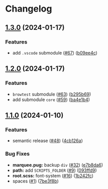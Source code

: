 # Changelog

## [1.3.0](https://github.com/archoleat/archoleat-builder/compare/v1.2.0...v1.3.0) (2024-01-17)


### Features

* add `.vscode` submodule ([#67](https://github.com/archoleat/archoleat-builder/issues/67)) ([b09ee4c](https://github.com/archoleat/archoleat-builder/commit/b09ee4cebe37e4f07e4fcc1a6d9758ff08cb8957))

## [1.2.0](https://github.com/archoleat/archoleat-builder/compare/v1.1.0...v1.2.0) (2024-01-17)


### Features

* `browtest` submodule ([#63](https://github.com/archoleat/archoleat-builder/issues/63)) ([b295b69](https://github.com/archoleat/archoleat-builder/commit/b295b694a618bf6ea4c280baf80f02b9d8298bd0))
* add submodule `core` ([#59](https://github.com/archoleat/archoleat-builder/issues/59)) ([ba4e1b4](https://github.com/archoleat/archoleat-builder/commit/ba4e1b45858f6e0dbb485f65620feb3506b71559))

## [1.1.0](https://github.com/archoleat/archoleat-builder/compare/v1.0.0...v1.1.0) (2024-01-10)


### Features

* semantic release ([#48](https://github.com/archoleat/archoleat-builder/issues/48)) ([4cb126a](https://github.com/archoleat/archoleat-builder/commit/4cb126a949009f3a4b80b97c25c988aaabd69f1d))


### Bug Fixes

* **marquee.pug:** backup `div` ([#32](https://github.com/archoleat/archoleat-builder/issues/32)) ([e7b8da6](https://github.com/archoleat/archoleat-builder/commit/e7b8da6b181f89ca0d97b2ca98735ff2298556ca))
* **path:** add `SCRIPTS_FOLDER` ([#9](https://github.com/archoleat/archoleat-builder/issues/9)) ([093ffd9](https://github.com/archoleat/archoleat-builder/commit/093ffd92863d256609fe22b2c56674d33be656bc))
* **root.scss:** font-system ([#16](https://github.com/archoleat/archoleat-builder/issues/16)) ([1b242fc](https://github.com/archoleat/archoleat-builder/commit/1b242fccaa5b440eab6996cd3426da13318e6423))
* spaces ([#1](https://github.com/archoleat/archoleat-builder/issues/1)) ([7be3f8b](https://github.com/archoleat/archoleat-builder/commit/7be3f8b310126794eab75d625e2276254f552bbf))
